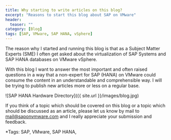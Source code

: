 ```yaml
---
title: Why starting to write articles on this blog?
excerpt: "Reasons to start this blog about SAP on VMware"
header:
  teaser: ""
category: [Blog]
tags: [SAP, VMware, SAP HANA, vSphere]
---
```


The reason why I started and running this blog is that as a Subject Matter Experts (SME) I often get asked about the virtualization of SAP Systems and SAP HANA databases on VMware vSphere.

With this blog I want to answer the most important and often raised questions in a way that a non-expert for SAP (HANA) on VMware could consume the content in an understandable and comprehensible way. I will be trying to publish new articles more or less on a regular base.

![SAP HANA Hardware Directory]({{ site.url }}/images/blog.jpg)

If you think of a topic which should be covered on this blog or a topic which should be discussed as an article, please let us know by mail to mail@saponvmware.com and I really appreciate your submission and feedback.

*Tags: SAP, VMware, SAP HANA,
